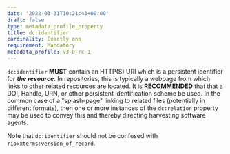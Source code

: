 ```yaml
---
date: '2022-03-31T10:21:43+00:00'
draft: false
type: metadata_profile_property
title: dc:identifier
cardinality: Exactly one
requirement: Mandatory
metadata_profile: v3-0-rc-1
---
```

`dc:identifier` **MUST** contain an HTTP(S) URI which is a persistent identifier for ***the resource***. In repositories, this is typically a webpage from which links to other related resources are located. It is **RECOMMENDED** that that a DOI, Handle, URN, or other persistent identification scheme be used. In the common case of a "splash-page" linking to related files (potentially in different formats), then one or more instances of the `dc:relation` property may be used to convey this and thereby directing harvesting software agents.

Note that `dc:identifier` should not be confused with `rioxxterms:version_of_record`.
